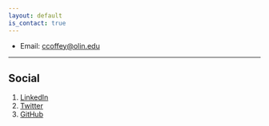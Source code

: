 ```yaml
---
layout: default
is_contact: true
---
```


* Email: [ccoffey@olin.edu](mailto:ccoffey@olin.edu)

---

## Social

1. [LinkedIn](linkedin.com/in/caitlin-coffey-26673b189)
2. [Twitter](https://twitter.com/caitlincoffeee)
3. [GitHub](https://github.com/caitlincoffey)
